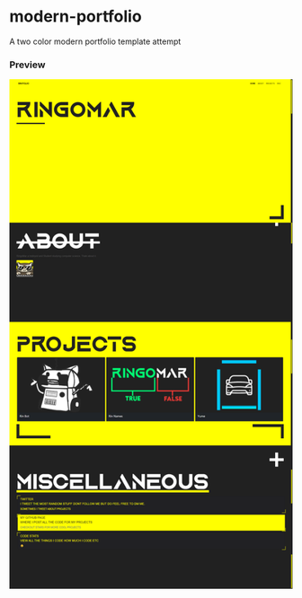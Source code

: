 # modern-portfolio
A two color modern portfolio template attempt 


### Preview

![preview](./IwI7IOdZfq.png)
